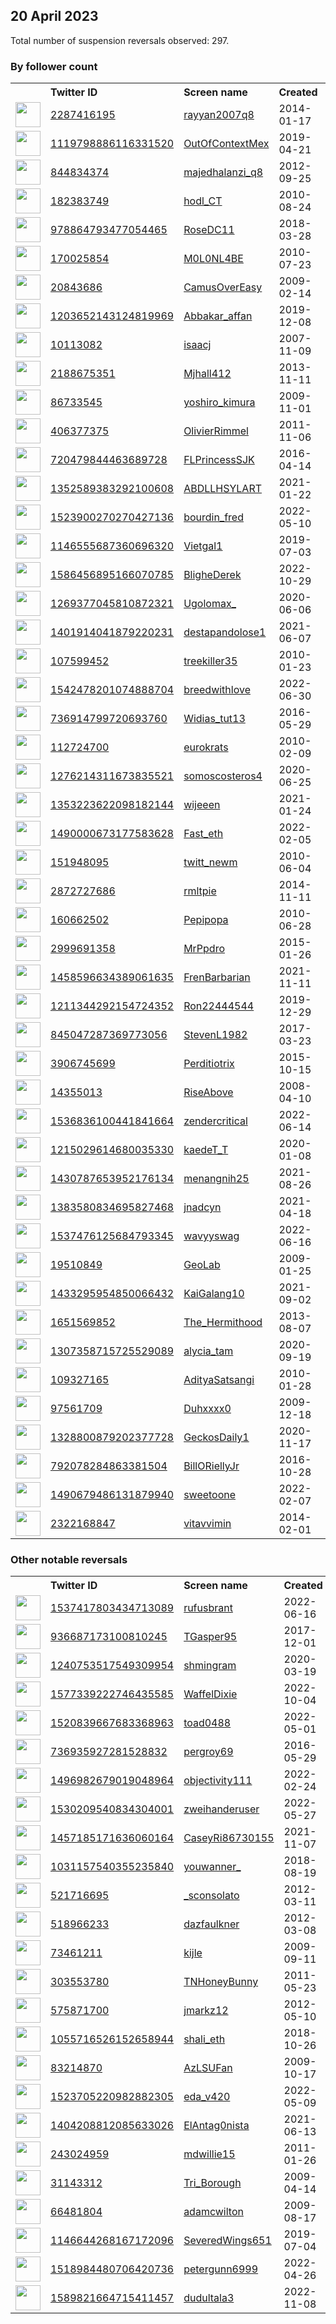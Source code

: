 
## 20 April 2023
Total number of suspension reversals observed: 297.

### By follower count
<table><tr><th></th><th align="left">Twitter ID</th><th align="left">Screen name</th>
<th align="left">Created</th><th align="left">Status</th><th align="left">Suspended</th><th align="left">Followers</th>
<tr><td><a href="https://pbs.twimg.com/profile_images/1625580112723730433/6wQwnnpP_normal.jpg"><img src="https://pbs.twimg.com/profile_images/1625580112723730433/6wQwnnpP_normal.jpg" width="40px" height="40px" align="center"/></a></td><td><a href="https://twitter.com/intent/user?user_id=2287416195">2287416195</a></td><td><a href="https://twitter.com/rayyan2007q8">rayyan2007q8</a></td><td>2014-01-17</td><td align="center"></td><td>2022-09-14</td><td>509387</td></tr>
<tr><td><a href="https://pbs.twimg.com/profile_images/1165375591576756224/oaHbWGfA_normal.jpg"><img src="https://pbs.twimg.com/profile_images/1165375591576756224/oaHbWGfA_normal.jpg" width="40px" height="40px" align="center"/></a></td><td><a href="https://twitter.com/intent/user?user_id=1119798886116331520">1119798886116331520</a></td><td><a href="https://twitter.com/OutOfContextMex">OutOfContextMex</a></td><td>2019-04-21</td><td align="center"></td><td>2023-04-08</td><td>498251</td></tr>
<tr><td><a href="https://pbs.twimg.com/profile_images/1640049139525320704/sQg1MMXT_normal.jpg"><img src="https://pbs.twimg.com/profile_images/1640049139525320704/sQg1MMXT_normal.jpg" width="40px" height="40px" align="center"/></a></td><td><a href="https://twitter.com/intent/user?user_id=844834374">844834374</a></td><td><a href="https://twitter.com/majedhalanzi_q8">majedhalanzi_q8</a></td><td>2012-09-25</td><td align="center"></td><td></td><td>95957</td></tr>
<tr><td><a href="https://pbs.twimg.com/profile_images/1652531602721845248/rLhvd9Hf_normal.jpg"><img src="https://pbs.twimg.com/profile_images/1652531602721845248/rLhvd9Hf_normal.jpg" width="40px" height="40px" align="center"/></a></td><td><a href="https://twitter.com/intent/user?user_id=182383749">182383749</a></td><td><a href="https://twitter.com/hodl_CT">hodl_CT</a></td><td>2010-08-24</td><td align="center"></td><td>2023-01-10</td><td>43990</td></tr>
<tr><td><a href="https://pbs.twimg.com/profile_images/1649273501864407040/22jLd2Id_normal.jpg"><img src="https://pbs.twimg.com/profile_images/1649273501864407040/22jLd2Id_normal.jpg" width="40px" height="40px" align="center"/></a></td><td><a href="https://twitter.com/intent/user?user_id=978864793477054465">978864793477054465</a></td><td><a href="https://twitter.com/RoseDC11">RoseDC11</a></td><td>2018-03-28</td><td align="center"></td><td></td><td>34006</td></tr>
<tr><td><a href="https://pbs.twimg.com/profile_images/1648821630586552320/hl_ltapF_normal.jpg"><img src="https://pbs.twimg.com/profile_images/1648821630586552320/hl_ltapF_normal.jpg" width="40px" height="40px" align="center"/></a></td><td><a href="https://twitter.com/intent/user?user_id=170025854">170025854</a></td><td><a href="https://twitter.com/M0L0NL4BE">M0L0NL4BE</a></td><td>2010-07-23</td><td align="center"></td><td></td><td>26500</td></tr>
<tr><td><a href="https://pbs.twimg.com/profile_images/1570239294941368320/RJwe3Md2_normal.jpg"><img src="https://pbs.twimg.com/profile_images/1570239294941368320/RJwe3Md2_normal.jpg" width="40px" height="40px" align="center"/></a></td><td><a href="https://twitter.com/intent/user?user_id=20843686">20843686</a></td><td><a href="https://twitter.com/CamusOverEasy">CamusOverEasy</a></td><td>2009-02-14</td><td align="center"></td><td>2023-03-01</td><td>20301</td></tr>
<tr><td><a href="https://pbs.twimg.com/profile_images/1590448704447827968/gl20oF1c_normal.jpg"><img src="https://pbs.twimg.com/profile_images/1590448704447827968/gl20oF1c_normal.jpg" width="40px" height="40px" align="center"/></a></td><td><a href="https://twitter.com/intent/user?user_id=1203652143124819969">1203652143124819969</a></td><td><a href="https://twitter.com/Abbakar_affan">Abbakar_affan</a></td><td>2019-12-08</td><td align="center"></td><td>2023-04-12</td><td>19877</td></tr>
<tr><td><a href="https://pbs.twimg.com/profile_images/1520889269161807873/kANC0-Qf_normal.jpg"><img src="https://pbs.twimg.com/profile_images/1520889269161807873/kANC0-Qf_normal.jpg" width="40px" height="40px" align="center"/></a></td><td><a href="https://twitter.com/intent/user?user_id=10113082">10113082</a></td><td><a href="https://twitter.com/isaacj">isaacj</a></td><td>2007-11-09</td><td align="center"></td><td>2022-06-07</td><td>18149</td></tr>
<tr><td><a href="https://pbs.twimg.com/profile_images/1652755441699397632/UCZrCaO1_normal.jpg"><img src="https://pbs.twimg.com/profile_images/1652755441699397632/UCZrCaO1_normal.jpg" width="40px" height="40px" align="center"/></a></td><td><a href="https://twitter.com/intent/user?user_id=2188675351">2188675351</a></td><td><a href="https://twitter.com/Mjhall412">Mjhall412</a></td><td>2013-11-11</td><td align="center"></td><td></td><td>15080</td></tr>
<tr><td><a href="https://pbs.twimg.com/profile_images/1430673310178627585/5pFzcxYu_normal.jpg"><img src="https://pbs.twimg.com/profile_images/1430673310178627585/5pFzcxYu_normal.jpg" width="40px" height="40px" align="center"/></a></td><td><a href="https://twitter.com/intent/user?user_id=86733545">86733545</a></td><td><a href="https://twitter.com/yoshiro_kimura">yoshiro_kimura</a></td><td>2009-11-01</td><td align="center"></td><td>2023-02-04</td><td>10772</td></tr>
<tr><td><a href="https://pbs.twimg.com/profile_images/1222886359821512708/WAIRCGq7_normal.jpg"><img src="https://pbs.twimg.com/profile_images/1222886359821512708/WAIRCGq7_normal.jpg" width="40px" height="40px" align="center"/></a></td><td><a href="https://twitter.com/intent/user?user_id=406377375">406377375</a></td><td><a href="https://twitter.com/OlivierRimmel">OlivierRimmel</a></td><td>2011-11-06</td><td align="center"></td><td></td><td>10532</td></tr>
<tr><td><a href="https://pbs.twimg.com/profile_images/1650560715499921415/zIaUwlKX_normal.jpg"><img src="https://pbs.twimg.com/profile_images/1650560715499921415/zIaUwlKX_normal.jpg" width="40px" height="40px" align="center"/></a></td><td><a href="https://twitter.com/intent/user?user_id=720479844463689728">720479844463689728</a></td><td><a href="https://twitter.com/FLPrincessSJK">FLPrincessSJK</a></td><td>2016-04-14</td><td align="center"></td><td></td><td>9645</td></tr>
<tr><td><a href="https://pbs.twimg.com/profile_images/1649907555479478272/n44AGzT7_normal.jpg"><img src="https://pbs.twimg.com/profile_images/1649907555479478272/n44AGzT7_normal.jpg" width="40px" height="40px" align="center"/></a></td><td><a href="https://twitter.com/intent/user?user_id=1352589383292100608">1352589383292100608</a></td><td><a href="https://twitter.com/ABDLLHSYLART">ABDLLHSYLART</a></td><td>2021-01-22</td><td align="center"></td><td>2023-02-17</td><td>7516</td></tr>
<tr><td><a href="https://pbs.twimg.com/profile_images/1523900900141678595/-cadp6Vy_normal.jpg"><img src="https://pbs.twimg.com/profile_images/1523900900141678595/-cadp6Vy_normal.jpg" width="40px" height="40px" align="center"/></a></td><td><a href="https://twitter.com/intent/user?user_id=1523900270270427136">1523900270270427136</a></td><td><a href="https://twitter.com/bourdin_fred">bourdin_fred</a></td><td>2022-05-10</td><td align="center"></td><td>2022-10-06</td><td>7071</td></tr>
<tr><td><a href="https://pbs.twimg.com/profile_images/1396733543917637633/9pwxcurq_normal.jpg"><img src="https://pbs.twimg.com/profile_images/1396733543917637633/9pwxcurq_normal.jpg" width="40px" height="40px" align="center"/></a></td><td><a href="https://twitter.com/intent/user?user_id=1146555687360696320">1146555687360696320</a></td><td><a href="https://twitter.com/Vietgal1">Vietgal1</a></td><td>2019-07-03</td><td align="center"></td><td>2022-04-15</td><td>6638</td></tr>
<tr><td><a href="https://pbs.twimg.com/profile_images/1614187165478535170/As20GV1__normal.jpg"><img src="https://pbs.twimg.com/profile_images/1614187165478535170/As20GV1__normal.jpg" width="40px" height="40px" align="center"/></a></td><td><a href="https://twitter.com/intent/user?user_id=1586456895166070785">1586456895166070785</a></td><td><a href="https://twitter.com/BligheDerek">BligheDerek</a></td><td>2022-10-29</td><td align="center"></td><td>2023-04-08</td><td>6191</td></tr>
<tr><td><a href="https://pbs.twimg.com/profile_images/1495679798428856322/BufQu_ze_normal.jpg"><img src="https://pbs.twimg.com/profile_images/1495679798428856322/BufQu_ze_normal.jpg" width="40px" height="40px" align="center"/></a></td><td><a href="https://twitter.com/intent/user?user_id=1269377045810872321">1269377045810872321</a></td><td><a href="https://twitter.com/Ugolomax_">Ugolomax_</a></td><td>2020-06-06</td><td align="center"></td><td>2023-03-09</td><td>5716</td></tr>
<tr><td><a href="https://pbs.twimg.com/profile_images/1401961195268096004/02xyHnMg_normal.jpg"><img src="https://pbs.twimg.com/profile_images/1401961195268096004/02xyHnMg_normal.jpg" width="40px" height="40px" align="center"/></a></td><td><a href="https://twitter.com/intent/user?user_id=1401914041879220231">1401914041879220231</a></td><td><a href="https://twitter.com/destapandolose1">destapandolose1</a></td><td>2021-06-07</td><td align="center"></td><td></td><td>5566</td></tr>
<tr><td><a href="https://pbs.twimg.com/profile_images/1494829566958911488/YnKNcKF0_normal.jpg"><img src="https://pbs.twimg.com/profile_images/1494829566958911488/YnKNcKF0_normal.jpg" width="40px" height="40px" align="center"/></a></td><td><a href="https://twitter.com/intent/user?user_id=107599452">107599452</a></td><td><a href="https://twitter.com/treekiller35">treekiller35</a></td><td>2010-01-23</td><td align="center"></td><td>2022-07-23</td><td>4652</td></tr>
<tr><td><a href="https://pbs.twimg.com/profile_images/1638511579414294528/ju36o7Xn_normal.jpg"><img src="https://pbs.twimg.com/profile_images/1638511579414294528/ju36o7Xn_normal.jpg" width="40px" height="40px" align="center"/></a></td><td><a href="https://twitter.com/intent/user?user_id=1542478201074888704">1542478201074888704</a></td><td><a href="https://twitter.com/breedwithlove">breedwithlove</a></td><td>2022-06-30</td><td align="center"></td><td>2023-02-08</td><td>4304</td></tr>
<tr><td><a href="https://pbs.twimg.com/profile_images/1612446442572091396/7MU0xqEQ_normal.jpg"><img src="https://pbs.twimg.com/profile_images/1612446442572091396/7MU0xqEQ_normal.jpg" width="40px" height="40px" align="center"/></a></td><td><a href="https://twitter.com/intent/user?user_id=736914799720693760">736914799720693760</a></td><td><a href="https://twitter.com/Widias_tut13">Widias_tut13</a></td><td>2016-05-29</td><td align="center">🔒</td><td>2023-01-29</td><td>3019</td></tr>
<tr><td><a href="https://pbs.twimg.com/profile_images/1460333012319707140/LzT2iCYp_normal.jpg"><img src="https://pbs.twimg.com/profile_images/1460333012319707140/LzT2iCYp_normal.jpg" width="40px" height="40px" align="center"/></a></td><td><a href="https://twitter.com/intent/user?user_id=112724700">112724700</a></td><td><a href="https://twitter.com/eurokrats">eurokrats</a></td><td>2010-02-09</td><td align="center"></td><td>2022-08-24</td><td>2869</td></tr>
<tr><td><a href="https://pbs.twimg.com/profile_images/1423099564727353346/tLs5yrul_normal.jpg"><img src="https://pbs.twimg.com/profile_images/1423099564727353346/tLs5yrul_normal.jpg" width="40px" height="40px" align="center"/></a></td><td><a href="https://twitter.com/intent/user?user_id=1276214311673835521">1276214311673835521</a></td><td><a href="https://twitter.com/somoscosteros4">somoscosteros4</a></td><td>2020-06-25</td><td align="center"></td><td></td><td>2837</td></tr>
<tr><td><a href="https://pbs.twimg.com/profile_images/1651286280842678272/F-24TjS4_normal.png"><img src="https://pbs.twimg.com/profile_images/1651286280842678272/F-24TjS4_normal.png" width="40px" height="40px" align="center"/></a></td><td><a href="https://twitter.com/intent/user?user_id=1353223622098182144">1353223622098182144</a></td><td><a href="https://twitter.com/wijeeen">wijeeen</a></td><td>2021-01-24</td><td align="center"></td><td>2022-12-22</td><td>2792</td></tr>
<tr><td><a href="https://pbs.twimg.com/profile_images/1650109404929294336/a2nSP45H_normal.jpg"><img src="https://pbs.twimg.com/profile_images/1650109404929294336/a2nSP45H_normal.jpg" width="40px" height="40px" align="center"/></a></td><td><a href="https://twitter.com/intent/user?user_id=1490000673177583628">1490000673177583628</a></td><td><a href="https://twitter.com/Fast_eth">Fast_eth</a></td><td>2022-02-05</td><td align="center"></td><td>2022-12-22</td><td>2543</td></tr>
<tr><td><a href="https://pbs.twimg.com/profile_images/1585070019091697664/oGoBBjDu_normal.png"><img src="https://pbs.twimg.com/profile_images/1585070019091697664/oGoBBjDu_normal.png" width="40px" height="40px" align="center"/></a></td><td><a href="https://twitter.com/intent/user?user_id=151948095">151948095</a></td><td><a href="https://twitter.com/twitt_newm">twitt_newm</a></td><td>2010-06-04</td><td align="center"></td><td>2023-04-06</td><td>2487</td></tr>
<tr><td><a href="https://pbs.twimg.com/profile_images/1364930088215728136/_dXugweN_normal.jpg"><img src="https://pbs.twimg.com/profile_images/1364930088215728136/_dXugweN_normal.jpg" width="40px" height="40px" align="center"/></a></td><td><a href="https://twitter.com/intent/user?user_id=2872727686">2872727686</a></td><td><a href="https://twitter.com/rmltpie">rmltpie</a></td><td>2014-11-11</td><td align="center"></td><td>2022-12-14</td><td>2306</td></tr>
<tr><td><a href="https://pbs.twimg.com/profile_images/872481771425759232/JwRSL5tu_normal.jpg"><img src="https://pbs.twimg.com/profile_images/872481771425759232/JwRSL5tu_normal.jpg" width="40px" height="40px" align="center"/></a></td><td><a href="https://twitter.com/intent/user?user_id=160662502">160662502</a></td><td><a href="https://twitter.com/Pepipopa">Pepipopa</a></td><td>2010-06-28</td><td align="center"></td><td></td><td>2282</td></tr>
<tr><td><a href="https://pbs.twimg.com/profile_images/1648466000428544002/0JZJ7E1R_normal.jpg"><img src="https://pbs.twimg.com/profile_images/1648466000428544002/0JZJ7E1R_normal.jpg" width="40px" height="40px" align="center"/></a></td><td><a href="https://twitter.com/intent/user?user_id=2999691358">2999691358</a></td><td><a href="https://twitter.com/MrPpdro">MrPpdro</a></td><td>2015-01-26</td><td align="center"></td><td>2022-03-03</td><td>2177</td></tr>
<tr><td><a href="https://pbs.twimg.com/profile_images/1507147839171932162/8_RGfCIr_normal.jpg"><img src="https://pbs.twimg.com/profile_images/1507147839171932162/8_RGfCIr_normal.jpg" width="40px" height="40px" align="center"/></a></td><td><a href="https://twitter.com/intent/user?user_id=1458596634389061635">1458596634389061635</a></td><td><a href="https://twitter.com/FrenBarbarian">FrenBarbarian</a></td><td>2021-11-11</td><td align="center"></td><td>2022-05-07</td><td>2140</td></tr>
<tr><td><a href="https://pbs.twimg.com/profile_images/1649060525823889414/KQljuvH1_normal.jpg"><img src="https://pbs.twimg.com/profile_images/1649060525823889414/KQljuvH1_normal.jpg" width="40px" height="40px" align="center"/></a></td><td><a href="https://twitter.com/intent/user?user_id=1211344292154724352">1211344292154724352</a></td><td><a href="https://twitter.com/Ron22444544">Ron22444544</a></td><td>2019-12-29</td><td align="center"></td><td>2022-06-28</td><td>2096</td></tr>
<tr><td><a href="https://pbs.twimg.com/profile_images/1649075397148155909/R6fV5uGV_normal.jpg"><img src="https://pbs.twimg.com/profile_images/1649075397148155909/R6fV5uGV_normal.jpg" width="40px" height="40px" align="center"/></a></td><td><a href="https://twitter.com/intent/user?user_id=845047287369773056">845047287369773056</a></td><td><a href="https://twitter.com/StevenL1982">StevenL1982</a></td><td>2017-03-23</td><td align="center"></td><td></td><td>1958</td></tr>
<tr><td><a href="https://pbs.twimg.com/profile_images/947343807930015744/eR7DZcZC_normal.jpg"><img src="https://pbs.twimg.com/profile_images/947343807930015744/eR7DZcZC_normal.jpg" width="40px" height="40px" align="center"/></a></td><td><a href="https://twitter.com/intent/user?user_id=3906745699">3906745699</a></td><td><a href="https://twitter.com/Perditiotrix">Perditiotrix</a></td><td>2015-10-15</td><td align="center">👋</td><td></td><td>1787</td></tr>
<tr><td><a href="https://pbs.twimg.com/profile_images/1647726053668929537/4dDQqoQ9_normal.jpg"><img src="https://pbs.twimg.com/profile_images/1647726053668929537/4dDQqoQ9_normal.jpg" width="40px" height="40px" align="center"/></a></td><td><a href="https://twitter.com/intent/user?user_id=14355013">14355013</a></td><td><a href="https://twitter.com/RiseAbove">RiseAbove</a></td><td>2008-04-10</td><td align="center"></td><td>2023-04-05</td><td>1756</td></tr>
<tr><td><a href="https://pbs.twimg.com/profile_images/1649316681813233664/skS5nZ85_normal.jpg"><img src="https://pbs.twimg.com/profile_images/1649316681813233664/skS5nZ85_normal.jpg" width="40px" height="40px" align="center"/></a></td><td><a href="https://twitter.com/intent/user?user_id=1536836100441841664">1536836100441841664</a></td><td><a href="https://twitter.com/zendercritical">zendercritical</a></td><td>2022-06-14</td><td align="center"></td><td>2022-11-30</td><td>1738</td></tr>
<tr><td><a href="https://pbs.twimg.com/profile_images/1647499274442387460/IJd6cOQz_normal.jpg"><img src="https://pbs.twimg.com/profile_images/1647499274442387460/IJd6cOQz_normal.jpg" width="40px" height="40px" align="center"/></a></td><td><a href="https://twitter.com/intent/user?user_id=1215029614680035330">1215029614680035330</a></td><td><a href="https://twitter.com/kaedeT_T">kaedeT_T</a></td><td>2020-01-08</td><td align="center"></td><td>2023-02-28</td><td>1705</td></tr>
<tr><td><a href="https://pbs.twimg.com/profile_images/1651437471207653376/0GFJ0zxl_normal.jpg"><img src="https://pbs.twimg.com/profile_images/1651437471207653376/0GFJ0zxl_normal.jpg" width="40px" height="40px" align="center"/></a></td><td><a href="https://twitter.com/intent/user?user_id=1430787653952176134">1430787653952176134</a></td><td><a href="https://twitter.com/menangnih25">menangnih25</a></td><td>2021-08-26</td><td align="center"></td><td>2023-02-12</td><td>1566</td></tr>
<tr><td><a href="https://pbs.twimg.com/profile_images/1650446296623226880/VNjsRva4_normal.jpg"><img src="https://pbs.twimg.com/profile_images/1650446296623226880/VNjsRva4_normal.jpg" width="40px" height="40px" align="center"/></a></td><td><a href="https://twitter.com/intent/user?user_id=1383580834695827468">1383580834695827468</a></td><td><a href="https://twitter.com/jnadcyn">jnadcyn</a></td><td>2021-04-18</td><td align="center">🔒</td><td>2022-10-30</td><td>1548</td></tr>
<tr><td><a href="https://pbs.twimg.com/profile_images/1652341352129019907/Mi4oj7cK_normal.jpg"><img src="https://pbs.twimg.com/profile_images/1652341352129019907/Mi4oj7cK_normal.jpg" width="40px" height="40px" align="center"/></a></td><td><a href="https://twitter.com/intent/user?user_id=1537476125684793345">1537476125684793345</a></td><td><a href="https://twitter.com/wavyyswag">wavyyswag</a></td><td>2022-06-16</td><td align="center"></td><td>2023-02-23</td><td>1472</td></tr>
<tr><td><a href="https://pbs.twimg.com/profile_images/1074113499112960005/5Ob8q2gp_normal.jpg"><img src="https://pbs.twimg.com/profile_images/1074113499112960005/5Ob8q2gp_normal.jpg" width="40px" height="40px" align="center"/></a></td><td><a href="https://twitter.com/intent/user?user_id=19510849">19510849</a></td><td><a href="https://twitter.com/GeoLab">GeoLab</a></td><td>2009-01-25</td><td align="center"></td><td></td><td>1459</td></tr>
<tr><td><a href="https://pbs.twimg.com/profile_images/1636427909492621314/7feyhqXB_normal.jpg"><img src="https://pbs.twimg.com/profile_images/1636427909492621314/7feyhqXB_normal.jpg" width="40px" height="40px" align="center"/></a></td><td><a href="https://twitter.com/intent/user?user_id=1433295954850066432">1433295954850066432</a></td><td><a href="https://twitter.com/KaiGalang10">KaiGalang10</a></td><td>2021-09-02</td><td align="center"></td><td>2023-03-25</td><td>1334</td></tr>
<tr><td><a href="https://pbs.twimg.com/profile_images/1588653584115171333/58YFqKYr_normal.jpg"><img src="https://pbs.twimg.com/profile_images/1588653584115171333/58YFqKYr_normal.jpg" width="40px" height="40px" align="center"/></a></td><td><a href="https://twitter.com/intent/user?user_id=1651569852">1651569852</a></td><td><a href="https://twitter.com/The_Hermithood">The_Hermithood</a></td><td>2013-08-07</td><td align="center">🔒</td><td>2022-12-29</td><td>1292</td></tr>
<tr><td><a href="https://pbs.twimg.com/profile_images/1646732728153567233/XgHRSgaQ_normal.png"><img src="https://pbs.twimg.com/profile_images/1646732728153567233/XgHRSgaQ_normal.png" width="40px" height="40px" align="center"/></a></td><td><a href="https://twitter.com/intent/user?user_id=1307358715725529089">1307358715725529089</a></td><td><a href="https://twitter.com/alycia_tam">alycia_tam</a></td><td>2020-09-19</td><td align="center">🚫</td><td>2023-02-04</td><td>1287</td></tr>
<tr><td><a href="https://pbs.twimg.com/profile_images/1648059225128730624/5whpEbhW_normal.jpg"><img src="https://pbs.twimg.com/profile_images/1648059225128730624/5whpEbhW_normal.jpg" width="40px" height="40px" align="center"/></a></td><td><a href="https://twitter.com/intent/user?user_id=109327165">109327165</a></td><td><a href="https://twitter.com/AdityaSatsangi">AdityaSatsangi</a></td><td>2010-01-28</td><td align="center"></td><td></td><td>1208</td></tr>
<tr><td><a href="https://pbs.twimg.com/profile_images/1648729992602238978/Vku8ynOG_normal.jpg"><img src="https://pbs.twimg.com/profile_images/1648729992602238978/Vku8ynOG_normal.jpg" width="40px" height="40px" align="center"/></a></td><td><a href="https://twitter.com/intent/user?user_id=97561709">97561709</a></td><td><a href="https://twitter.com/Duhxxxx0">Duhxxxx0</a></td><td>2009-12-18</td><td align="center">🔒</td><td>2023-04-09</td><td>1012</td></tr>
<tr><td><a href="https://pbs.twimg.com/profile_images/1395364300403920898/y49PvMpF_normal.jpg"><img src="https://pbs.twimg.com/profile_images/1395364300403920898/y49PvMpF_normal.jpg" width="40px" height="40px" align="center"/></a></td><td><a href="https://twitter.com/intent/user?user_id=1328800879202377728">1328800879202377728</a></td><td><a href="https://twitter.com/GeckosDaily1">GeckosDaily1</a></td><td>2020-11-17</td><td align="center"></td><td></td><td>1001</td></tr>
<tr><td><a href="https://pbs.twimg.com/profile_images/1646682902640377856/aUyiI_Fc_normal.jpg"><img src="https://pbs.twimg.com/profile_images/1646682902640377856/aUyiI_Fc_normal.jpg" width="40px" height="40px" align="center"/></a></td><td><a href="https://twitter.com/intent/user?user_id=792078284863381504">792078284863381504</a></td><td><a href="https://twitter.com/BillORiellyJr">BillORiellyJr</a></td><td>2016-10-28</td><td align="center"></td><td>2023-04-05</td><td>957</td></tr>
<tr><td><a href="https://pbs.twimg.com/profile_images/1608304037254041603/qoP03lk2_normal.jpg"><img src="https://pbs.twimg.com/profile_images/1608304037254041603/qoP03lk2_normal.jpg" width="40px" height="40px" align="center"/></a></td><td><a href="https://twitter.com/intent/user?user_id=1490679486131879940">1490679486131879940</a></td><td><a href="https://twitter.com/sweetoone">sweetoone</a></td><td>2022-02-07</td><td align="center"></td><td>2023-02-02</td><td>950</td></tr>
<tr><td><a href="https://pbs.twimg.com/profile_images/1652691911902392320/iyrjtuS2_normal.jpg"><img src="https://pbs.twimg.com/profile_images/1652691911902392320/iyrjtuS2_normal.jpg" width="40px" height="40px" align="center"/></a></td><td><a href="https://twitter.com/intent/user?user_id=2322168847">2322168847</a></td><td><a href="https://twitter.com/vitavvimin">vitavvimin</a></td><td>2014-02-01</td><td align="center"></td><td>2022-11-18</td><td>884</td></tr>
</table>

### Other notable reversals
<table><tr><th></th><th align="left">Twitter ID</th><th align="left">Screen name</th>
<th align="left">Created</th><th align="left">Status</th><th align="left">Suspended</th><th align="left">Followers</th>
<tr><td><a href="https://pbs.twimg.com/profile_images/1537424865204002816/PiWHMS5W_normal.jpg"><img src="https://pbs.twimg.com/profile_images/1537424865204002816/PiWHMS5W_normal.jpg" width="40px" height="40px" align="center"/></a></td><td><a href="https://twitter.com/intent/user?user_id=1537417803434713089">1537417803434713089</a></td><td><a href="https://twitter.com/rufusbrant">rufusbrant</a></td><td>2022-06-16</td><td align="center"></td><td>2022-12-22</td><td>112</td></tr>
<tr><td><a href="https://pbs.twimg.com/profile_images/1165808998089744385/ItlOs1QN_normal.jpg"><img src="https://pbs.twimg.com/profile_images/1165808998089744385/ItlOs1QN_normal.jpg" width="40px" height="40px" align="center"/></a></td><td><a href="https://twitter.com/intent/user?user_id=936687173100810245">936687173100810245</a></td><td><a href="https://twitter.com/TGasper95">TGasper95</a></td><td>2017-12-01</td><td align="center"></td><td>2023-04-16</td><td>639</td></tr>
<tr><td><a href="https://pbs.twimg.com/profile_images/1240767919673540608/VhD1C5FK_normal.jpg"><img src="https://pbs.twimg.com/profile_images/1240767919673540608/VhD1C5FK_normal.jpg" width="40px" height="40px" align="center"/></a></td><td><a href="https://twitter.com/intent/user?user_id=1240753517549309954">1240753517549309954</a></td><td><a href="https://twitter.com/shmingram">shmingram</a></td><td>2020-03-19</td><td align="center">🔒</td><td>2023-04-12</td><td>41</td></tr>
<tr><td><a href="https://pbs.twimg.com/profile_images/1602446310438830080/GAcoOAYk_normal.jpg"><img src="https://pbs.twimg.com/profile_images/1602446310438830080/GAcoOAYk_normal.jpg" width="40px" height="40px" align="center"/></a></td><td><a href="https://twitter.com/intent/user?user_id=1577339222746435585">1577339222746435585</a></td><td><a href="https://twitter.com/WaffelDixie">WaffelDixie</a></td><td>2022-10-04</td><td align="center"></td><td>2023-04-12</td><td>235</td></tr>
<tr><td><a href="https://pbs.twimg.com/profile_images/1520840050531053571/fzo649uH_normal.jpg"><img src="https://pbs.twimg.com/profile_images/1520840050531053571/fzo649uH_normal.jpg" width="40px" height="40px" align="center"/></a></td><td><a href="https://twitter.com/intent/user?user_id=1520839667683368963">1520839667683368963</a></td><td><a href="https://twitter.com/toad0488">toad0488</a></td><td>2022-05-01</td><td align="center"></td><td>2023-04-12</td><td>133</td></tr>
<tr><td><a href="https://pbs.twimg.com/profile_images/1572885419703914496/qco1cHMk_normal.jpg"><img src="https://pbs.twimg.com/profile_images/1572885419703914496/qco1cHMk_normal.jpg" width="40px" height="40px" align="center"/></a></td><td><a href="https://twitter.com/intent/user?user_id=736935927281528832">736935927281528832</a></td><td><a href="https://twitter.com/pergroy69">pergroy69</a></td><td>2016-05-29</td><td align="center"></td><td>2022-10-30</td><td>77</td></tr>
<tr><td><a href="https://pbs.twimg.com/profile_images/1608871373392191488/YSzYNMdr_normal.jpg"><img src="https://pbs.twimg.com/profile_images/1608871373392191488/YSzYNMdr_normal.jpg" width="40px" height="40px" align="center"/></a></td><td><a href="https://twitter.com/intent/user?user_id=1496982679019048964">1496982679019048964</a></td><td><a href="https://twitter.com/objectivity111">objectivity111</a></td><td>2022-02-24</td><td align="center"></td><td>2023-01-01</td><td>107</td></tr>
<tr><td><a href="https://pbs.twimg.com/profile_images/1593178190540832771/XYrhwJgs_normal.jpg"><img src="https://pbs.twimg.com/profile_images/1593178190540832771/XYrhwJgs_normal.jpg" width="40px" height="40px" align="center"/></a></td><td><a href="https://twitter.com/intent/user?user_id=1530209540834304001">1530209540834304001</a></td><td><a href="https://twitter.com/zweihanderuser">zweihanderuser</a></td><td>2022-05-27</td><td align="center"></td><td>2023-01-05</td><td>138</td></tr>
<tr><td><a href="https://pbs.twimg.com/profile_images/1554975484512833537/EmTtAn1M_normal.jpg"><img src="https://pbs.twimg.com/profile_images/1554975484512833537/EmTtAn1M_normal.jpg" width="40px" height="40px" align="center"/></a></td><td><a href="https://twitter.com/intent/user?user_id=1457185171636060164">1457185171636060164</a></td><td><a href="https://twitter.com/CaseyRi86730155">CaseyRi86730155</a></td><td>2021-11-07</td><td align="center"></td><td>2022-12-17</td><td>699</td></tr>
<tr><td><a href="https://pbs.twimg.com/profile_images/1649008653087789056/iJz8WLhR_normal.jpg"><img src="https://pbs.twimg.com/profile_images/1649008653087789056/iJz8WLhR_normal.jpg" width="40px" height="40px" align="center"/></a></td><td><a href="https://twitter.com/intent/user?user_id=1031157540355235840">1031157540355235840</a></td><td><a href="https://twitter.com/youwanner_">youwanner_</a></td><td>2018-08-19</td><td align="center"></td><td>2023-04-08</td><td>14</td></tr>
<tr><td><a href="https://pbs.twimg.com/profile_images/1533819674617593856/empfw0aR_normal.jpg"><img src="https://pbs.twimg.com/profile_images/1533819674617593856/empfw0aR_normal.jpg" width="40px" height="40px" align="center"/></a></td><td><a href="https://twitter.com/intent/user?user_id=521716695">521716695</a></td><td><a href="https://twitter.com/_sconsolato">_sconsolato</a></td><td>2012-03-11</td><td align="center"></td><td>2022-11-25</td><td>725</td></tr>
<tr><td><a href="https://pbs.twimg.com/profile_images/1542388896713023489/4RQAQ9fK_normal.jpg"><img src="https://pbs.twimg.com/profile_images/1542388896713023489/4RQAQ9fK_normal.jpg" width="40px" height="40px" align="center"/></a></td><td><a href="https://twitter.com/intent/user?user_id=518966233">518966233</a></td><td><a href="https://twitter.com/dazfaulkner">dazfaulkner</a></td><td>2012-03-08</td><td align="center"></td><td>2022-12-28</td><td>403</td></tr>
<tr><td><a href="https://pbs.twimg.com/profile_images/1297667328/190567_143460785720561_100001699224739_246869_2296816_n_normal.jpg"><img src="https://pbs.twimg.com/profile_images/1297667328/190567_143460785720561_100001699224739_246869_2296816_n_normal.jpg" width="40px" height="40px" align="center"/></a></td><td><a href="https://twitter.com/intent/user?user_id=73461211">73461211</a></td><td><a href="https://twitter.com/kijle">kijle</a></td><td>2009-09-11</td><td align="center"></td><td>2023-04-08</td><td>364</td></tr>
<tr><td><a href="https://pbs.twimg.com/profile_images/1572797334253101056/tVRC_bU4_normal.jpg"><img src="https://pbs.twimg.com/profile_images/1572797334253101056/tVRC_bU4_normal.jpg" width="40px" height="40px" align="center"/></a></td><td><a href="https://twitter.com/intent/user?user_id=303553780">303553780</a></td><td><a href="https://twitter.com/TNHoneyBunny">TNHoneyBunny</a></td><td>2011-05-23</td><td align="center"></td><td>2023-04-11</td><td>134</td></tr>
<tr><td><a href="https://pbs.twimg.com/profile_images/1643651255875829762/b6u_ytQd_normal.jpg"><img src="https://pbs.twimg.com/profile_images/1643651255875829762/b6u_ytQd_normal.jpg" width="40px" height="40px" align="center"/></a></td><td><a href="https://twitter.com/intent/user?user_id=575871700">575871700</a></td><td><a href="https://twitter.com/jmarkz12">jmarkz12</a></td><td>2012-05-10</td><td align="center"></td><td>2023-04-07</td><td>8</td></tr>
<tr><td><a href="https://pbs.twimg.com/profile_images/1532025771459346432/U3t4kdn__normal.jpg"><img src="https://pbs.twimg.com/profile_images/1532025771459346432/U3t4kdn__normal.jpg" width="40px" height="40px" align="center"/></a></td><td><a href="https://twitter.com/intent/user?user_id=1055716526152658944">1055716526152658944</a></td><td><a href="https://twitter.com/shali_eth">shali_eth</a></td><td>2018-10-26</td><td align="center"></td><td>2023-04-01</td><td>87</td></tr>
<tr><td><a href="https://pbs.twimg.com/profile_images/1648098932755447812/zWrR35xw_normal.jpg"><img src="https://pbs.twimg.com/profile_images/1648098932755447812/zWrR35xw_normal.jpg" width="40px" height="40px" align="center"/></a></td><td><a href="https://twitter.com/intent/user?user_id=83214870">83214870</a></td><td><a href="https://twitter.com/AzLSUFan">AzLSUFan</a></td><td>2009-10-17</td><td align="center"></td><td>2023-04-08</td><td>6</td></tr>
<tr><td><a href="https://pbs.twimg.com/profile_images/1523710057459953664/uFfFCxR5_normal.jpg"><img src="https://pbs.twimg.com/profile_images/1523710057459953664/uFfFCxR5_normal.jpg" width="40px" height="40px" align="center"/></a></td><td><a href="https://twitter.com/intent/user?user_id=1523705220982882305">1523705220982882305</a></td><td><a href="https://twitter.com/eda_v420">eda_v420</a></td><td>2022-05-09</td><td align="center"></td><td>2023-04-07</td><td>22</td></tr>
<tr><td><a href="https://pbs.twimg.com/profile_images/1566620748956958720/8WL4gHtJ_normal.jpg"><img src="https://pbs.twimg.com/profile_images/1566620748956958720/8WL4gHtJ_normal.jpg" width="40px" height="40px" align="center"/></a></td><td><a href="https://twitter.com/intent/user?user_id=1404208812085633026">1404208812085633026</a></td><td><a href="https://twitter.com/ElAntag0nista">ElAntag0nista</a></td><td>2021-06-13</td><td align="center"></td><td>2023-04-17</td><td>268</td></tr>
<tr><td><a href="https://pbs.twimg.com/profile_images/1642940655008727058/d8FcDcs8_normal.jpg"><img src="https://pbs.twimg.com/profile_images/1642940655008727058/d8FcDcs8_normal.jpg" width="40px" height="40px" align="center"/></a></td><td><a href="https://twitter.com/intent/user?user_id=243024959">243024959</a></td><td><a href="https://twitter.com/mdwillie15">mdwillie15</a></td><td>2011-01-26</td><td align="center">🔒</td><td>2023-04-09</td><td>42</td></tr>
<tr><td><a href="https://pbs.twimg.com/profile_images/137482543/borat_normal.jpg"><img src="https://pbs.twimg.com/profile_images/137482543/borat_normal.jpg" width="40px" height="40px" align="center"/></a></td><td><a href="https://twitter.com/intent/user?user_id=31143312">31143312</a></td><td><a href="https://twitter.com/Tri_Borough">Tri_Borough</a></td><td>2009-04-14</td><td align="center"></td><td>2023-04-03</td><td>87</td></tr>
<tr><td><a href="https://pbs.twimg.com/profile_images/1648466500704153600/QClwXklV_normal.jpg"><img src="https://pbs.twimg.com/profile_images/1648466500704153600/QClwXklV_normal.jpg" width="40px" height="40px" align="center"/></a></td><td><a href="https://twitter.com/intent/user?user_id=66481804">66481804</a></td><td><a href="https://twitter.com/adamcwilton">adamcwilton</a></td><td>2009-08-17</td><td align="center"></td><td>2023-04-10</td><td>33</td></tr>
<tr><td><a href="https://pbs.twimg.com/profile_images/1551429574159892480/c7GToUTo_normal.jpg"><img src="https://pbs.twimg.com/profile_images/1551429574159892480/c7GToUTo_normal.jpg" width="40px" height="40px" align="center"/></a></td><td><a href="https://twitter.com/intent/user?user_id=1146644268167172096">1146644268167172096</a></td><td><a href="https://twitter.com/SeveredWings651">SeveredWings651</a></td><td>2019-07-04</td><td align="center"></td><td>2023-04-07</td><td>4</td></tr>
<tr><td><a href="https://pbs.twimg.com/profile_images/1522042208714735616/ICUg9yIQ_normal.jpg"><img src="https://pbs.twimg.com/profile_images/1522042208714735616/ICUg9yIQ_normal.jpg" width="40px" height="40px" align="center"/></a></td><td><a href="https://twitter.com/intent/user?user_id=1518984480706420736">1518984480706420736</a></td><td><a href="https://twitter.com/petergunn6999">petergunn6999</a></td><td>2022-04-26</td><td align="center"></td><td>2022-10-19</td><td>783</td></tr>
<tr><td><a href="https://pbs.twimg.com/profile_images/1589821942378336256/xa4jPw_4_normal.jpg"><img src="https://pbs.twimg.com/profile_images/1589821942378336256/xa4jPw_4_normal.jpg" width="40px" height="40px" align="center"/></a></td><td><a href="https://twitter.com/intent/user?user_id=1589821664715411457">1589821664715411457</a></td><td><a href="https://twitter.com/dudultala3">dudultala3</a></td><td>2022-11-08</td><td align="center"></td><td>2023-04-20</td><td>30</td></tr>
</table>
